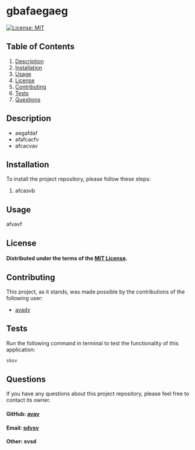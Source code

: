 
  # gbafaegaeg

  [![License: MIT](https://img.shields.io/badge/License-MIT-yellow.svg)](https://opensource.org/licenses/MIT)

  
  ## Table of Contents
  1. [Description](#description)
  2. [Installation](#installation)
  3. [Usage](#usage)
  4. [License](#license)
  5. [Contributing](#contributing)
  6. [Tests](#tests)
  7. [Questions](#questions)
  

  
## Description
- aegafdaf 
- afafcacfv 
- afcacvav
   

  
## Installation
To install the project repository, please follow these steps:
1. afcasvb

    

  
## Usage
afvavf

    
  
  ## License
#### Distributed under the terms of the [MIT License](https://opensource.org/licenses/MIT).


  
## Contributing
This project, as it stands, was made possible by the contributions of the following user:
- [avadv](https://github.com/avadv)



  
## Tests
 Run the following command in terminal to test the functionality of this application:

```sh 
sbsv
```
  


  
## Questions
If you have any questions about this project repository, please feel free to contact its owner.
  #### GitHub: [avav](https://github.com/avav)
  #### Email: [sdvsv](mailto:sdvsv.com)
  #### Other: svsd
    

  